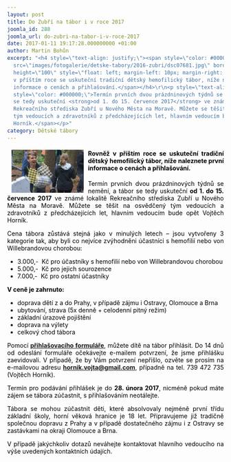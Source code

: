 ```yaml
---
layout: post
title: Do Zubří na tábor i v roce 2017
joomla_id: 288
joomla_url: do-zubri-na-tabor-i-v-roce-2017
date: 2017-01-11 19:17:28.000000000 +01:00
author: Martin Bohůn
excerpt: "<h4 style=\"text-align: justify;\"><span style=\"color: #000000;\"><img
  src=\"images/fotogalerie/detske-tabory/2016-zubri/dsc07681.jpg\" border=\"0\" width=\"168\"
  height=\"100\" style=\"float: left; margin-left: 10px; margin-right: 10px;\" />Rovněž
  v příštím roce se uskuteční tradiční dětský hemofilický tábor, níže naleznete první
  informace o cenách a přihlašování.</span></h4>\r\n<p style=\"text-align: justify;\"><span
  style=\"color: #000000;\">Termín prvních dvou prázdninových týdnů se nemění, a tábor
  se tedy uskuteční <strong>od 1. do 15. července 2017</strong> ve známé lokalitě
  Rekreačního střediska Zubří u Nového Města na Moravě. Můžete se těšit na osvědčený
  tým vedoucích a zdravotníků z předcházejících let, hlavním vedoucím bude opět Vojtěch
  Horník.</span></p>"
category: Dětské tábory
---
```

<h4 style="text-align: justify;"><span style="color: #000000;"><img src="images/fotogalerie/detske-tabory/2016-zubri/dsc07681.jpg" border="0" width="168" height="100" style="float: left; margin-left: 10px; margin-right: 10px;" />Rovněž v příštím roce se uskuteční tradiční dětský hemofilický tábor, níže naleznete první informace o cenách a přihlašování.</span></h4>

<p style="text-align: justify;"><span style="color: #000000;">Termín prvních dvou prázdninových týdnů se nemění, a tábor se tedy uskuteční <strong>od 1. do 15. července 2017</strong> ve známé lokalitě Rekreačního střediska Zubří u Nového Města na Moravě. Můžete se těšit na osvědčený tým vedoucích a zdravotníků z předcházejících let, hlavním vedoucím bude opět Vojtěch Horník.</span></p>



<p style="text-align: justify;"><span style="color: #000000;">Cena tábora zůstává stejná jako v minulých letech – jsou vytvořeny 3 kategorie tak, aby byli co nejvíce zvýhodněni účastníci s hemofilií nebo von Willebrandovou chorobou:</span></p>

<ul style="text-align: justify;">

<li><span style="color: #000000;">3.000,-  Kč pro účastníky s hemofilií nebo von Willebrandovou chorobou</span></li>

<li><span style="color: #000000;">5.000,-  Kč pro jejich sourozence</span></li>

<li><span style="color: #000000;">7.000,-  Kč pro ostatní účastníky</span></li>

</ul>

<p style="text-align: justify;"><span style="color: #000000;"><strong>V ceně je zahrnuto:</strong></span></p>

<ul style="text-align: justify;">

<li><span style="color: #000000;">doprava dětí z a do Prahy, v případě zájmu i Ostravy, Olomouce a Brna</span></li>

<li><span style="color: #000000;">ubytování, strava (5x denně + celodenní pitný režim)</span></li>

<li><span style="color: #000000;">základní úrazové pojištění</span></li>

<li><span style="color: #000000;">doprava na výlety</span></li>

<li><span style="color: #000000;">celkový chod tábora</span></li>

</ul>

<p style="text-align: justify;"><span style="color: #000000;">Pomocí</span> <a href="index.php/cs/?option=com_chronoforms&amp;chronoform=Deadline-tabor" title="Deadline tábor"><strong>přihlašovacího formuláře</strong></a>, <span style="color: #000000;">můžete dítě na tábor přihlásit. Do 14 dnů od odeslání formuláře očekávejte e-mailem potvrzení, že jsme přihlášku zaevidovali. V případě, že by Vám potvrzení nepřišlo, ozvěte se prosím na e-mailovou adresu</span> <strong><a href="mailto:hornik.vojta@gmail.com">hornik.vojta@gmail.com</a></strong>, <span style="color: #000000;">případně na tel. 739 472 735 (Vojtěch Horník).</span></p>

<p style="text-align: justify;"><span style="color: #000000;">Termín pro podávání přihlášek je do <strong>28. února 2017</strong>, nicméně pokud máte zájem se tábora zúčastnit, s přihlašováním neotálejte.</span></p>

<p style="text-align: justify;"><span style="color: #000000;">Tábora se mohou zúčastnit děti, které absolvovaly nejméně první třídu základní školy, horní věková hranice je 18 let. Připravujeme již tradičně společnou dopravu z Prahy a v případě dostatečného zájmu i z Ostravy se zastávkami na okraji Olomouce a Brna.</span></p>

<p style="text-align: justify;"><span style="color: #000000;">V případě jakýchkoliv dotazů neváhejte kontaktovat hlavního vedoucího na výše uvedených kontaktních údajích.</span></p>
